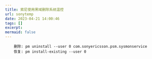 ```yaml
---
title: 索尼使用黑域删除系统温控
url: sonytemp
date: 2023-04-21 14:00:46
tags: []
excerpt: 
mermaid: false
---
```


```plaintext
    删除: pm uninstall --user 0 com.sonyericsson.psm.sysmonservice
    恢复: pm install-existing --user 0
```
